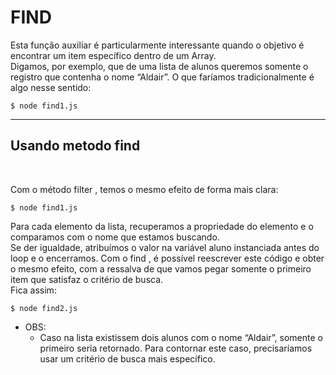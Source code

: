 # FIND

<p>
    Esta função auxiliar é particularmente interessante quando o
    objetivo é encontrar um item específico dentro de um Array.</br>
    Digamos, por exemplo, que de uma lista de alunos queremos
    somente o registro que contenha o nome “Aldair”. O que faríamos
    tradicionalmente é algo nesse sentido:
</p>

```
$ node find1.js
```
---
## Usando metodo find
</br>

<p>
    Com o método filter , temos o mesmo efeito de forma mais
    clara:
</p>

```
$ node find1.js
```

<p>
    Para cada elemento da lista, recuperamos a propriedade do
elemento e o comparamos com o nome que estamos buscando.</br> Se
der igualdade, atribuímos o valor na variável aluno instanciada
antes do loop e o encerramos. Com o find , é possível reescrever
este código e obter o mesmo efeito, com a ressalva de que vamos
pegar somente o primeiro item que satisfaz o critério de busca.</br> Fica
assim:
<p>

```
$ node find2.js
```

* OBS:
   * Caso na lista existissem dois alunos com o nome “Aldair”, somente
    o primeiro seria retornado. Para contornar este caso, precisaríamos
    usar um critério de busca mais específico.